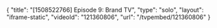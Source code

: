 {
    "title": "[1508522766] Episode 9: Brand TV",
    "type": "solo",
    "layout": "iframe-static",
    "videoId": "121360806",
    "url": "\/tvpembed\/121360806"
}